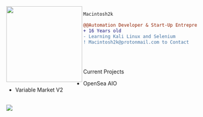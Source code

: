<img align="left" height="200" src="https://media.giphy.com/media/ao9DUiTKH60XS/giphy.gif"/>

```diff
Macintosh2k

@@Automation Developer & Start-Up Entrepreneur@@
+ 16 Years old
- Learning Kali Linux and Selenium
! Macintosh2k@protonmail.com to Contact
```
<br>

<br>

Current Projects
<br>
- OpenSea AIO
- Variable Market V2
<br>
<img src="https://img.shields.io/badge/macintosh-%237347ad?style=for-the-badge&logo=bitcoin">
